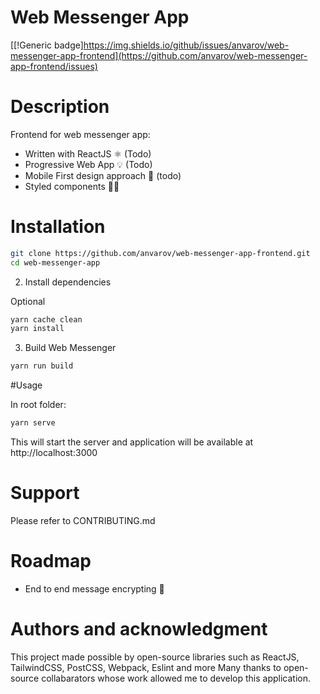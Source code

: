 # Web Messenger App

[[!Generic badge]https://img.shields.io/github/issues/anvarov/web-messenger-app-frontend](https://github.com/anvarov/web-messenger-app-frontend/issues)

# Description

Frontend for web messenger app:

- Written with ReactJS ⚛️ (Todo)
- Progressive Web App 💡 (Todo)
- Mobile First design approach 📱 (todo)
- Styled components 💅🏼

# Installation

```bash
git clone https://github.com/anvarov/web-messenger-app-frontend.git
cd web-messenger-app
```

2. Install dependencies

Optional

```bash
yarn cache clean
yarn install
```

3. Build Web Messenger

```bash
yarn run build
```

#Usage

In root folder:

```bash
yarn serve
```

This will start the server and application will be available at
http://localhost:3000

# Support

Please refer to CONTRIBUTING.md

# Roadmap

- End to end message encrypting 🔐

# Authors and acknowledgment

This project made possible by open-source libraries such as ReactJS,
TailwindCSS, PostCSS, Webpack, Eslint and more Many thanks to open-source
collabarators whose work allowed me to develop this application.
